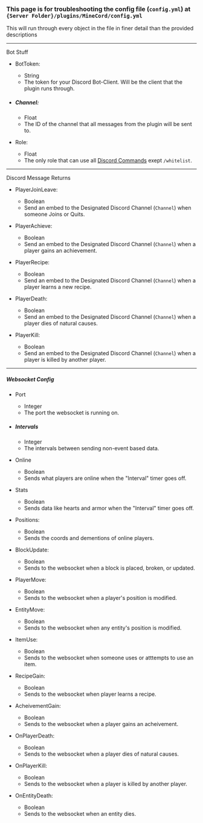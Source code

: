 ### This page is for troubleshooting the config file (`config.yml`) at `{Server Folder}/plugins/MineCord/config.yml`

This will run through every object in the file in finer detail than the provided descriptions

___

Bot Stuff

- BotToken:
  - String
  - The token for your Discord Bot-Client. Will be the client that the plugin runs through.

- ##### Channel:
  - Float
  - The ID of the channel that all messages from the plugin will be sent to.

- Role:
  - Float
  - The only role that can use all [Discord Commands](https://github.com/SleepyHead707/MineCord/blob/main/README.md) exept `/whitelist`.

___

Discord Message Returns

- PlayerJoinLeave:
  - Boolean
  - Send an embed to the Designated Discord Channel (`Channel`) when someone Joins or Quits.

- PlayerAchieve:
  - Boolean
  - Send an embed to the Designated Discord Channel (`Channel`) when a player gains an achievement.

- PlayerRecipe:
  - Boolean
  - Send an embed to the Designated Discord Channel (`Channel`) when a player learns a new recipe.

- PlayerDeath:
  - Boolean
  - Send an embed to the Designated Discord Channel (`Channel`) when a player dies of natural causes.

- PlayerKill:
  - Boolean
  - Send an embed to the Designated Discord Channel (`Channel`) when a player is killed by another player.

___

##### Websocket Config

- Port
  - Integer
  - The port the websocket is running on.

- ##### Intervals
  - Integer
  - The intervals between sending non-event based data.

- Online
  - Boolean
  - Sends what players are online when the "Interval" timer goes off.

- Stats
  - Boolean
  - Sends data like hearts and armor when the "Interval" timer goes off. 

- Positions:
  - Boolean
  - Sends the coords and dementions of online players.

- BlockUpdate:
  - Boolean
  - Sends to the websocket when a block is placed, broken, or updated.

- PlayerMove:
  - Boolean
  - Sends to the websocket when a player's position is modified.

- EntityMove:
  - Boolean
  - Sends to the websocket when any entity's position is modified.

- ItemUse:
  - Boolean
  - Sends to the websocket when someone uses or atttempts to use an item.

- RecipeGain:
  - Boolean
  - Sends to the websocket when player learns a recipe.

- AcheivementGain:
  - Boolean
  - Sends to the websocket when a player gains an acheivement.

- OnPlayerDeath:
  - Boolean
  - Sends to the websocket when a player dies of natural causes.

- OnPlayerKill:
  - Boolean
  - Sends to the websocket when a player is killed by another player.

- OnEntityDeath:
  - Boolean
  - Sends to the websocket when an entity dies.
